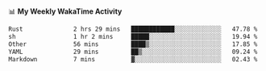 <!--
**stamp711/stamp711** is a ✨ _special_ ✨ repository because its `README.md` (this file) appears on your GitHub profile.

Here are some ideas to get you started:

- 🔭 I’m currently working on ...
- 🌱 I’m currently learning ...
- 👯 I’m looking to collaborate on ...
- 🤔 I’m looking for help with ...
- 💬 Ask me about ...
- 📫 How to reach me: ...
- 😄 Pronouns: ...
- ⚡ Fun fact: ...
-->

📊 **My Weekly WakaTime Activity**

<!--START_SECTION:waka-->

```txt
Rust              2 hrs 29 mins   ████████████░░░░░░░░░░░░░   47.78 %
sh                1 hr 2 mins     █████░░░░░░░░░░░░░░░░░░░░   19.94 %
Other             56 mins         ████▒░░░░░░░░░░░░░░░░░░░░   17.85 %
YAML              29 mins         ██▒░░░░░░░░░░░░░░░░░░░░░░   09.24 %
Markdown          7 mins          ▓░░░░░░░░░░░░░░░░░░░░░░░░   02.43 %
```

<!--END_SECTION:waka-->
